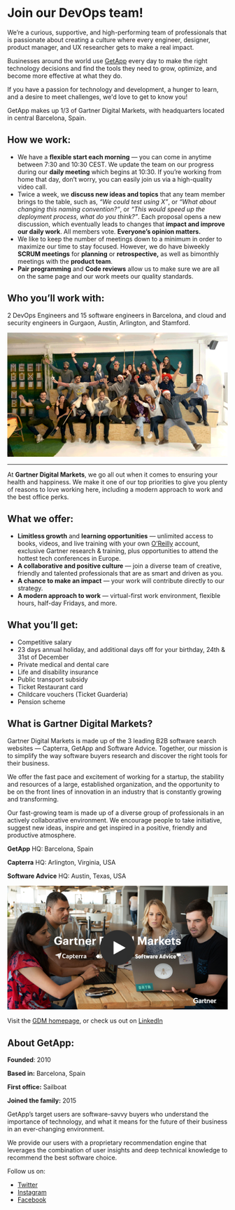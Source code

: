 # Join our DevOps team!

We’re a curious, supportive, and high-performing team of professionals that is passionate about creating a culture where every engineer, designer, product manager, and UX researcher gets to make a real impact.

Businesses around the world use [GetApp](https://getapp.com) every day to make the right technology decisions and find the tools they need to grow, optimize, and become more effective at what they do.

If you have a passion for technology and development, a hunger to learn, and a desire to meet challenges, we'd love to get to know you!


GetApp makes up 1/3 of Gartner Digital Markets, with headquarters located in central Barcelona, Spain. 


## How we work:

*   We have a **flexible start each morning** — you can come in anytime between 7:30 and 10:30 CEST. We update the team on our progress during our **daily meeting** which begins at 10:30. If you’re working from home that day, don’t worry, you can easily join us via a high-quality video call. 
*   Twice a week, we **discuss new ideas and topics** that any team member brings to the table, such as, _“We could test using X”_, or _“What about changing this naming convention?”_, or _“This would speed up the deployment process, what do you think?”_. Each proposal opens a new discussion, which eventually leads to changes that **impact and improve our daily work**. All members vote. **Everyone’s opinion matters.**
*   We like to keep the number of meetings down to a minimum in order to maximize our time to stay focused. However, we do have biweekly **SCRUM meetings** for **planning** or **retrospective,** as well as bimonthly meetings with the **product team**.
*   **Pair programming** and **Code reviews** allow us to make sure we are all on the same page and our work meets our quality standards.

## Who you’ll work with:

2 DevOps Engineers and 15 software engineers in Barcelona, and cloud and security engineers in Gurgaon, Austin, Arlington, and Stamford.

![](assets/team.gif)

---

At **Gartner Digital Markets**, we go all out when it comes to ensuring your health and happiness. We make it one of our top priorities to give you plenty of reasons to love working here, including a modern approach to work and the best office perks.


## What we offer: 

*   **Limitless growth** and **learning opportunities** — unlimited access to books, videos, and live training with your own [O’Reilly](https://www.oreilly.com/) account, exclusive Gartner research & training, plus opportunities to attend the hottest tech conferences in Europe.  
*   **A collaborative and positive culture** — join a diverse team of creative, friendly and talented professionals that are as smart and driven as you.
*   **A chance to make an impact** — your work will contribute directly to our strategy. 
*   **A modern approach to work** — virtual-first work environment, flexible hours, half-day Fridays, and more.

## What you’ll get:

*   Competitive salary
*   23 days annual holiday, and additional days off for your birthday, 24th & 31st of December
*   Private medical and dental care 
*   Life and disability insurance
*   Public transport subsidy
*   Ticket Restaurant card
*   Childcare vouchers (Ticket Guarderia)
*   Pension scheme


## What is Gartner Digital Markets?

Gartner Digital Markets is made up of the 3 leading B2B software search websites — Capterra, GetApp and Software Advice. Together, our mission is to simplify the way software buyers research and discover the right tools for their business.

We offer the fast pace and excitement of working for a startup, the stability and resources of a large, established organization, and the opportunity to be on the front lines of innovation in an industry that is constantly growing and transforming.

Our fast-growing team is made up of a diverse group of professionals in an actively collaborative environment. We encourage people to take initiative, suggest new ideas, inspire and get inspired in a positive, friendly and productive atmosphere. 

 

**GetApp** HQ: Barcelona, Spain

**Capterra** HQ: Arlington, Virginia, USA

**Software Advice** HQ: Austin, Texas, USA

[![](assets/gdm-video-pic.png)](http://vid.gartner.com/watch/cSUyimDTPv8WbtHprDB3aA "GDM Video")

Visit the [GDM homepage](https://www.gartner.com/en/digital-markets), or check us out on [LinkedIn](https://www.linkedin.com/showcase/gartner-digital-markets/)


## About GetApp:

**Founded**: 2010

**Based in:** Barcelona, Spain

**First office:** Sailboat

**Joined the family:** 2015 

GetApp’s target users are software-savvy buyers who understand the importance of technology, and what it means for the future of their business in an ever-changing environment.  

We provide our users with a proprietary recommendation engine that leverages the combination of user insights and deep technical knowledge to recommend the best software choice. 

Follow us on:

*   [Twitter](https://www.twitter.com/GetApp)
*   [Instagram](https://www.instagram.com/getappcom)
*   [Facebook](https://www.facebook.com/GetAppcom)


